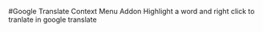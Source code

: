#Google Translate Context Menu Addon
Highlight a word and right click to tranlate in google translate
